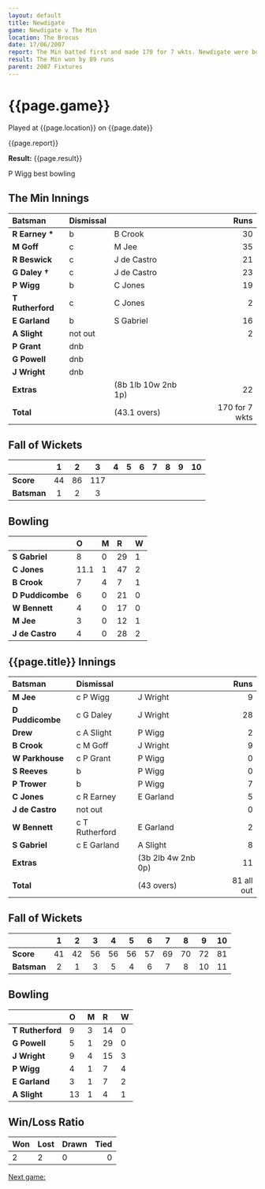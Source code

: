 ```yaml
---
layout: default
title: Newdigate
game: Newdigate v The Min
location: The Brocus
date: 17/06/2007
report: The Min batted first and made 170 for 7 wkts. Newdigate were bowled out for 81 in reply
result: The Min won by 89 runs
parent: 2007 Fixtures
---
```


# {{page.game}}

Played at {{page.location}} on {{page.date}}

{{page.report}}

**Result:** {{page.result}}

P Wigg best bowling

## The Min Innings

| Batsman | Dismissal |  | Runs |
|:---|:---|---|---:|
| **R Earney &#42;** | b | B Crook | 30 |
| **M Goff** | c | M Jee | 35 |
| **R Beswick** | c | J de Castro | 21 |
| **G Daley &#8224;** | c | J de Castro | 23 |
| **P Wigg** | b | C Jones | 19 |
| **T Rutherford** | c | C Jones | 2 |
| **E Garland** | b | S Gabriel | 16 |
| **A Slight** | not out |  | 2 |
| **P Grant** | dnb |  |  |
| **G Powell** | dnb |  |  |
| **J Wright** | dnb |  |  |
| **Extras** | | (8b 1lb 10w 2nb 1p) | 22 |
| **Total** | | (43.1 overs) | 170 for 7 wkts |

## Fall of Wickets

| | 1 | 2 | 3 | 4 | 5 | 6 | 7 | 8 | 9 | 10 |
|---|:---:|:---:|:---:|:---:|:---:|:---:|:---:|:---:|:---:|:---:|
| **Score** | 44 | 86 | 117 |  |  |  |  |  |  |  |
| **Batsman** | 1 | 2 | 3 |  |  |  |  |  |  |  |

## Bowling

| | O | M | R | W |
|---|:---|:---|:---|:---|
| **S Gabriel** | 8 | 0 | 29 | 1 |
| **C Jones** | 11.1 | 1 | 47 | 2 |
| **B Crook** | 7 | 4 | 7 | 1 |
| **D Puddicombe** | 6 | 0 | 21 | 0 |
| **W Bennett** | 4 | 0 | 17 | 0 |
| **M Jee** | 3 | 0 | 12 | 1 |
| **J de Castro** | 4 | 0 | 28 | 2 |

## {{page.title}} Innings

| Batsman | Dismissal |  | Runs |
|:---|:---|---|---:|
| **M Jee** | c P Wigg | J Wright | 9 |
| **D Puddicombe** | c G Daley | J Wright | 28 |
| **Drew** | c A Slight | P Wigg | 2 |
| **B Crook** | c M Goff | J Wright | 9 |
| **W Parkhouse** | c P Grant | P Wigg | 0 |
| **S Reeves** | b | P Wigg  | 0 |
| **P Trower** | b | P Wigg | 7 |
| **C Jones** | c R Earney | E Garland | 5 |
| **J de Castro** | not out |  | 0 |
| **W Bennett** | c T Rutherford | E Garland | 2 |
| **S Gabriel** | c E Garland | A Slight | 8 |
| **Extras** | | (3b 2lb 4w 2nb 0p) | 11 |
| **Total** | | (43 overs) | 81 all out |

## Fall of Wickets

| | 1 | 2 | 3 | 4 | 5 | 6 | 7 | 8 | 9 | 10 |
|---|:---:|:---:|:---:|:---:|:---:|:---:|:---:|:---:|:---:|:---:|
| **Score** | 41 | 42 | 56 | 56 | 56 | 57 | 69 | 70 | 72 | 81 |
| **Batsman** | 2 | 1 | 3 | 5 | 4 | 6 | 7 | 8 | 10 | 11 |

## Bowling

| | O | M | R | W |
|---|:---|:---|:---|:---|
| **T Rutherford** | 9 | 3 | 14 | 0 |
| **G Powell** | 5 | 1 | 29 | 0 |
| **J Wright** | 9 | 4 | 15 | 3 |
| **P Wigg** | 4 | 1 | 7 | 4 |
| **E Garland** | 3 | 1 | 7 | 2 |
| **A Slight** | 13 | 1 | 4 | 1 |

## Win/Loss Ratio

| Won | Lost | Drawn | Tied |
|:---|:---|:---|---:|
| 2 | 2 | 0 | 0 |

[Next game:]({{page.next}})